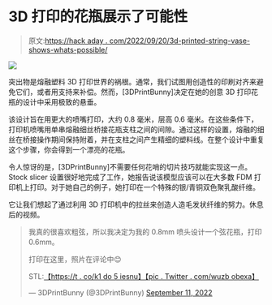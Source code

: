 # 3D 打印的花瓶展示了可能性

> 原文:[https://hack aday . com/2022/09/20/3d-printed-string-vase-shows-whats-possible/](https://hackaday.com/2022/09/20/3d-printed-string-vase-shows-whats-possible/)

![](../Images/bf6776898319691c440bf822c75006a5.png)

突出物是熔融塑料 3D 打印世界的祸根。通常，我们试图用创造性的印刷对齐来避免它们，或者用支持来补偿。然而，[3DPrintBunny]决定在她的创意 3D 打印花瓶的设计中采用极致的悬垂。

该设计旨在用更大的喷嘴打印，大约 0.8 毫米，层高 0.6 毫米。在这些条件下，打印机喷嘴用单串熔融细丝桥接花瓶支柱之间的间隙。通过这样的设置，熔融的细丝在桥接操作期间保持附着，并在支柱之间产生精细的塑料线。在整个设计中重复这个步骤，你会得到一个漂亮的花瓶。

令人惊讶的是，[3DPrintBunny]不需要任何花哨的切片技巧就能实现这一点。Stock slicer 设置很好地完成了工作，她报告说该模型应该可以在大多数 FDM 打印机上打印。对于她自己的例子，她打印在一个特殊的银/青铜双色聚乳酸纤维。

它让我们想起了通过利用 3D 打印机中的拉丝来创造人造毛发状纤维的努力。休息后的视频。

> 我真的很喜欢粗弦，所以我决定为我的 0.8mm 喷头设计一个弦花瓶，打印 0.6mm。
> 
> 打印在这里，照片在评论中😊
> 
> STL:[【https://t . co/k1 do 5 iesnu】](https://t.co/k1DO5IEsnU)[【pic . Twitter . com/wuzb obexa】](https://t.co/wujzbOBExA)
> 
> — 3DPrintBunny (@3DPrintBunny) [September 11, 2022](https://twitter.com/3DPrintBunny/status/1568783133440614400?ref_src=twsrc%5Etfw)